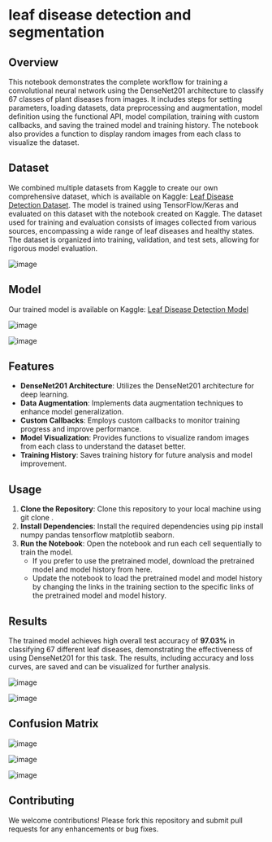 # leaf disease detection and segmentation
## Overview
This notebook demonstrates the complete workflow for training a convolutional neural network using the DenseNet201 architecture to classify 67 classes of plant diseases from images. It includes steps for setting parameters, loading datasets, data preprocessing and augmentation, model definition using the functional API, model compilation, training with custom callbacks, and saving the trained model and training history. The notebook also provides a function to display random images from each class to visualize the dataset.
## Dataset
We combined multiple datasets from Kaggle to create our own comprehensive dataset, which is available on Kaggle: [Leaf Disease Detection Dataset](https://www.kaggle.com/datasets/abdullahmalhi/leaf-diseases-extended). The model is trained using TensorFlow/Keras and evaluated on this dataset with the notebook created on Kaggle. The dataset used for training and evaluation consists of images collected from various sources, encompassing a wide range of leaf diseases and healthy states. The dataset is organized into training, validation, and test sets, allowing for rigorous model evaluation.

![image](https://github.com/user-attachments/assets/bfb4cbb0-3548-4f21-b2b4-35e66e6adb8e)

## Model
Our trained model is available on Kaggle: [Leaf Disease Detection Model](https://www.kaggle.com/models/isramansoor9/leaf_disease_detection_model)

![image](https://github.com/user-attachments/assets/f28750ed-9e9e-4745-b5e9-0792b91ec706)

![image](https://github.com/user-attachments/assets/c4998e31-9760-48e9-9af6-1412906c2ad6)

## Features
* **DenseNet201 Architecture**: Utilizes the DenseNet201 architecture for deep learning.
* **Data Augmentation**: Implements data augmentation techniques to enhance model generalization.
* **Custom Callbacks**: Employs custom callbacks to monitor training progress and improve performance.
* **Model Visualization**: Provides functions to visualize random images from each class to understand the dataset better.
* **Training History**: Saves training history for future analysis and model improvement.
## Usage
1. **Clone the Repository**: Clone this repository to your local machine using git clone <repository-url>.
2. **Install Dependencies**: Install the required dependencies using pip install numpy pandas tensorflow matplotlib seaborn.
3. **Run the Notebook**: Open the notebook and run each cell sequentially to train the model.
    * If you prefer to use the pretrained model, download the pretrained model and model history from here.
    * Update the notebook to load the pretrained model and model history by changing the links in the training section to the specific links of the pretrained model and model history.
## Results
The trained model achieves high overall test accuracy of **97.03%** in classifying 67 different leaf diseases, demonstrating the effectiveness of using DenseNet201 for this task. The results, including accuracy and loss curves, are saved and can be visualized for further analysis.

![image](https://github.com/user-attachments/assets/e62718d2-a103-45c5-abfd-1b1822ecf32f)

![image](https://github.com/user-attachments/assets/b9c94c66-fe17-49c4-b189-5b03be4e474b)

## Confusion Matrix
![image](https://github.com/user-attachments/assets/eaab22bb-d7c6-40b9-b7a6-bb89b7372e18)

![image](https://github.com/user-attachments/assets/e15e6b7d-0841-452b-8130-86115d6b28e1)

![image](https://github.com/user-attachments/assets/fa44e4e8-940d-4769-ab46-66cf459a3245)


## Contributing
We welcome contributions! Please fork this repository and submit pull requests for any enhancements or bug fixes.
